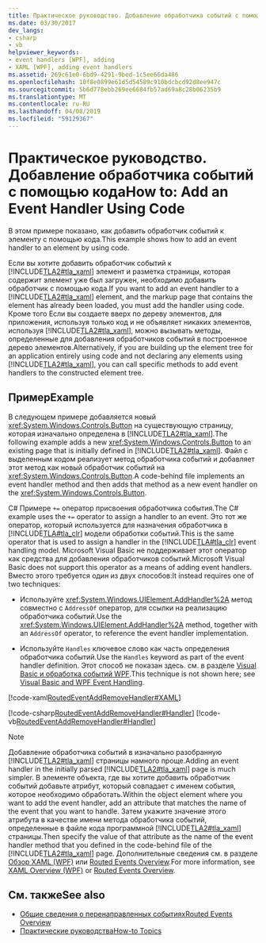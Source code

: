 ```yaml
---
title: Практическое руководство. Добавление обработчика событий с помощью кода
ms.date: 03/30/2017
dev_langs:
- csharp
- vb
helpviewer_keywords:
- event handlers [WPF], adding
- XAML [WPF], adding event handlers
ms.assetid: 269c61e0-6bd9-4291-9bed-1c5ee66da486
ms.openlocfilehash: 10f8e0899e61d5d54589c910bdcbcd92d8ee947c
ms.sourcegitcommit: 5b6d778ebb269ee6684fb57ad69a8c28b06235b9
ms.translationtype: MT
ms.contentlocale: ru-RU
ms.lasthandoff: 04/08/2019
ms.locfileid: "59129367"
---
```

# <a name="how-to-add-an-event-handler-using-code"></a><span data-ttu-id="11d96-102">Практическое руководство. Добавление обработчика событий с помощью кода</span><span class="sxs-lookup"><span data-stu-id="11d96-102">How to: Add an Event Handler Using Code</span></span>
<span data-ttu-id="11d96-103">В этом примере показано, как добавить обработчик событий к элементу с помощью кода.</span><span class="sxs-lookup"><span data-stu-id="11d96-103">This example shows how to add an event handler to an element by using code.</span></span>  
  
 <span data-ttu-id="11d96-104">Если вы хотите добавить обработчик событий к [!INCLUDE[TLA2#tla_xaml](../../../../includes/tla2sharptla-xaml-md.md)] элемент и разметка страницы, которая содержит элемент уже был загружен, необходимо добавить обработчик с помощью кода.</span><span class="sxs-lookup"><span data-stu-id="11d96-104">If you want to add an event handler to a [!INCLUDE[TLA2#tla_xaml](../../../../includes/tla2sharptla-xaml-md.md)] element, and the markup page that contains the element has already been loaded, you must add the handler using code.</span></span> <span data-ttu-id="11d96-105">Кроме того Если вы создаете вверх по дереву элементов, для приложения, используя только код и не объявляет никаких элементов, используя [!INCLUDE[TLA2#tla_xaml](../../../../includes/tla2sharptla-xaml-md.md)], можно вызывать методы, определенные для добавления обработчиков событий в построенное дерево элементов.</span><span class="sxs-lookup"><span data-stu-id="11d96-105">Alternatively, if you are building up the element tree for an application entirely using code and not declaring any elements using [!INCLUDE[TLA2#tla_xaml](../../../../includes/tla2sharptla-xaml-md.md)], you can call specific methods to add event handlers to the constructed element tree.</span></span>  
  
## <a name="example"></a><span data-ttu-id="11d96-106">Пример</span><span class="sxs-lookup"><span data-stu-id="11d96-106">Example</span></span>  
 <span data-ttu-id="11d96-107">В следующем примере добавляется новый <xref:System.Windows.Controls.Button> на существующую страницу, которая изначально определена в [!INCLUDE[TLA2#tla_xaml](../../../../includes/tla2sharptla-xaml-md.md)].</span><span class="sxs-lookup"><span data-stu-id="11d96-107">The following example adds a new <xref:System.Windows.Controls.Button> to an existing page that is initially defined in [!INCLUDE[TLA2#tla_xaml](../../../../includes/tla2sharptla-xaml-md.md)].</span></span> <span data-ttu-id="11d96-108">Файл с выделенным кодом реализует метод обработчика событий и добавляет этот метод как новый обработчик событий на <xref:System.Windows.Controls.Button>.</span><span class="sxs-lookup"><span data-stu-id="11d96-108">A code-behind file implements an event handler method and then adds that method as a new event handler on the <xref:System.Windows.Controls.Button>.</span></span>  
  
 <span data-ttu-id="11d96-109">C# Примере `+=` оператор присвоения обработчика события.</span><span class="sxs-lookup"><span data-stu-id="11d96-109">The C# example uses the `+=` operator to assign a handler to an event.</span></span> <span data-ttu-id="11d96-110">Это тот же оператор, который используется для назначения обработчика в [!INCLUDE[TLA#tla_clr](../../../../includes/tlasharptla-clr-md.md)] модели обработки событий.</span><span class="sxs-lookup"><span data-stu-id="11d96-110">This is the same operator that is used to assign a handler in the [!INCLUDE[TLA#tla_clr](../../../../includes/tlasharptla-clr-md.md)] event handling model.</span></span> <span data-ttu-id="11d96-111">Microsoft Visual Basic не поддерживает этот оператор как средства для добавления обработчиков событий.</span><span class="sxs-lookup"><span data-stu-id="11d96-111">Microsoft Visual Basic does not support this operator as a means of adding event handlers.</span></span> <span data-ttu-id="11d96-112">Вместо этого требуется один из двух способов:</span><span class="sxs-lookup"><span data-stu-id="11d96-112">It instead requires one of two techniques:</span></span>  
  
-   <span data-ttu-id="11d96-113">Используйте <xref:System.Windows.UIElement.AddHandler%2A> метод совместно с `AddressOf` оператор, для ссылки на реализацию обработчика событий.</span><span class="sxs-lookup"><span data-stu-id="11d96-113">Use the <xref:System.Windows.UIElement.AddHandler%2A> method, together with an `AddressOf` operator, to reference the event handler implementation.</span></span>  
  
-   <span data-ttu-id="11d96-114">Используйте `Handles` ключевое слово как часть определения обработчика событий.</span><span class="sxs-lookup"><span data-stu-id="11d96-114">Use the `Handles` keyword as part of the event handler definition.</span></span> <span data-ttu-id="11d96-115">Этот способ не показан здесь. см. в разделе [Visual Basic и обработка событий WPF](visual-basic-and-wpf-event-handling.md).</span><span class="sxs-lookup"><span data-stu-id="11d96-115">This technique is not shown here; see [Visual Basic and WPF Event Handling](visual-basic-and-wpf-event-handling.md).</span></span>  
  
 [!code-xaml[RoutedEventAddRemoveHandler#XAML](~/samples/snippets/csharp/VS_Snippets_Wpf/RoutedEventAddRemoveHandler/CSharp/default.xaml#xaml)]  
  
 [!code-csharp[RoutedEventAddRemoveHandler#Handler](~/samples/snippets/csharp/VS_Snippets_Wpf/RoutedEventAddRemoveHandler/CSharp/default.xaml.cs#handler)]
 [!code-vb[RoutedEventAddRemoveHandler#Handler](~/samples/snippets/visualbasic/VS_Snippets_Wpf/RoutedEventAddRemoveHandler/VisualBasic/default.xaml.vb#handler)]  
  
> [!NOTE]
>  <span data-ttu-id="11d96-116">Добавление обработчика событий в изначально разобранную [!INCLUDE[TLA2#tla_xaml](../../../../includes/tla2sharptla-xaml-md.md)] страницы намного проще.</span><span class="sxs-lookup"><span data-stu-id="11d96-116">Adding an event handler in the initially parsed [!INCLUDE[TLA2#tla_xaml](../../../../includes/tla2sharptla-xaml-md.md)] page is much simpler.</span></span> <span data-ttu-id="11d96-117">В элементе объекта, где вы хотите добавить обработчик событий добавьте атрибут, который совпадает с именем события, которое необходимо обработать.</span><span class="sxs-lookup"><span data-stu-id="11d96-117">Within the object element where you want to add the event handler, add an attribute that matches the name of the event that you want to handle.</span></span> <span data-ttu-id="11d96-118">Затем укажите значение этого атрибута в качестве имени метода обработчика событий, определенные в файле кода программной [!INCLUDE[TLA2#tla_xaml](../../../../includes/tla2sharptla-xaml-md.md)] страницы.</span><span class="sxs-lookup"><span data-stu-id="11d96-118">Then specify the value of that attribute as the name of the event handler method that you defined in the code-behind file of the [!INCLUDE[TLA2#tla_xaml](../../../../includes/tla2sharptla-xaml-md.md)] page.</span></span> <span data-ttu-id="11d96-119">Дополнительные сведения см. в разделе [Обзор XAML (WPF)](xaml-overview-wpf.md) или [Routed Events Overview](routed-events-overview.md).</span><span class="sxs-lookup"><span data-stu-id="11d96-119">For more information, see [XAML Overview (WPF)](xaml-overview-wpf.md) or [Routed Events Overview](routed-events-overview.md).</span></span>  
  
## <a name="see-also"></a><span data-ttu-id="11d96-120">См. также</span><span class="sxs-lookup"><span data-stu-id="11d96-120">See also</span></span>

- [<span data-ttu-id="11d96-121">Общие сведения о перенаправленных событиях</span><span class="sxs-lookup"><span data-stu-id="11d96-121">Routed Events Overview</span></span>](routed-events-overview.md)
- [<span data-ttu-id="11d96-122">Практические руководства</span><span class="sxs-lookup"><span data-stu-id="11d96-122">How-to Topics</span></span>](events-how-to-topics.md)
